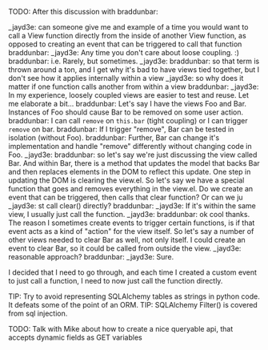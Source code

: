 TODO:  After this discussion with braddunbar:

_jayd3e: can someone give me and example of a time you would want to call a View function directly from the inside of another View function, as opposed to creating an event that can be triggered to call that function
braddunbar: _jayd3e: Any time you don't care about loose coupling.  :)
braddunbar: i.e. Rarely, but sometimes.
_jayd3e: braddunbar: so that term is thrown around a ton, and I get why it's bad to have views tied together, but I don't see how it applies internally within a view
_jayd3e: so why does it matter if one function calls another from within a view
braddunbar: _jayd3e: In my experience, loosely coupled views are easier to test and reuse.  Let me elaborate a bit...
braddunbar: Let's say I have the views Foo and Bar.  Instances of Foo should cause Bar to be removed on some user action.
braddunbar: I can call `remove` on `this.bar` (tight coupling) or I can trigger `remove` on bar.
braddunbar: If I trigger "remove", Bar can be tested in isolation (without Foo).
braddunbar: Further, Bar can change it's implementation and handle "remove" differently without changing code in Foo.
_jayd3e: braddunbar: so let's say we're just discussing the view called Bar.  And within Bar, there is a method that updates the model that backs Bar and then replaces elements in the DOM to reflect this update.  One step in updating the DOM is clearing the view.el.  So let's say we have a special function that goes and removes everything in the view.el.  Do we create an event that can be triggered, then calls that clear function?  Or can we ju
_jayd3e: st call clear() directly?
braddunbar: _jayd3e: If it's within the same view, I usually just call the function.
_jayd3e: braddunbar: ok cool thanks.  The reason I sometimes create events to trigger certain functions, is if that event acts as a kind of "action" for the view itself.  So let's say a number of other views needed to clear Bar as well, not only itself.  I could create an event to clear Bar, so it could be called from outside the view.
_jayd3e: reasonable approach?
braddunbar: _jayd3e: Sure.

I decided that I need to go through, and each time I created a custom event to just call a function, I need to now just call the function directly.

TIP: Try to avoid representing SQLAlchemy tables as strings in python code.  It defeats some of the point of an ORM.
TIP: SQLAlchemy Filter() is covered from sql injection.

TODO: Talk with Mike about how to create a nice queryable api, that accepts dynamic fields as GET variables